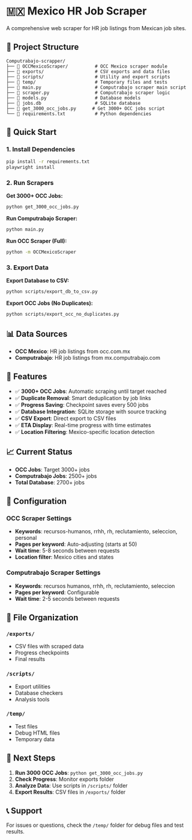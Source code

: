 # 🇲🇽 Mexico HR Job Scraper

A comprehensive web scraper for HR job listings from Mexican job sites.

## 📁 Project Structure

```
Computrabajo-scrapper/
├── 📁 OCCMexicoScraper/          # OCC Mexico scraper module
├── 📁 exports/                   # CSV exports and data files
├── 📁 scripts/                   # Utility and export scripts
├── 📁 temp/                      # Temporary files and tests
├── 📄 main.py                    # Computrabajo scraper main script
├── 📄 scraper.py                 # Computrabajo scraper logic
├── 📄 models.py                  # Database models
├── 📄 jobs.db                    # SQLite database
├── 📄 get_3000_occ_jobs.py      # Get 3000+ OCC jobs script
└── 📄 requirements.txt           # Python dependencies
```

## 🚀 Quick Start

### 1. Install Dependencies
```bash
pip install -r requirements.txt
playwright install
```

### 2. Run Scrapers

**Get 3000+ OCC Jobs:**
```bash
python get_3000_occ_jobs.py
```

**Run Computrabajo Scraper:**
```bash
python main.py
```

**Run OCC Scraper (Full):**
```bash
python -m OCCMexicoScraper
```

### 3. Export Data

**Export Database to CSV:**
```bash
python scripts/export_db_to_csv.py
```

**Export OCC Jobs (No Duplicates):**
```bash
python scripts/export_occ_no_duplicates.py
```

## 📊 Data Sources

- **OCC Mexico**: HR job listings from occ.com.mx
- **Computrabajo**: HR job listings from mx.computrabajo.com

## 🎯 Features

- ✅ **3000+ OCC Jobs**: Automatic scraping until target reached
- ✅ **Duplicate Removal**: Smart deduplication by job links
- ✅ **Progress Saving**: Checkpoint saves every 500 jobs
- ✅ **Database Integration**: SQLite storage with source tracking
- ✅ **CSV Export**: Direct export to CSV files
- ✅ **ETA Display**: Real-time progress with time estimates
- ✅ **Location Filtering**: Mexico-specific location detection

## 📈 Current Status

- **OCC Jobs**: Target 3000+ jobs
- **Computrabajo Jobs**: 2500+ jobs
- **Total Database**: 2700+ jobs

## 🔧 Configuration

### OCC Scraper Settings
- **Keywords**: recursos-humanos, rrhh, rh, reclutamiento, seleccion, personal
- **Pages per keyword**: Auto-adjusting (starts at 50)
- **Wait time**: 5-8 seconds between requests
- **Location filter**: Mexico cities and states

### Computrabajo Scraper Settings
- **Keywords**: recursos humanos, rrhh, rh, reclutamiento, seleccion
- **Pages per keyword**: Configurable
- **Wait time**: 2-5 seconds between requests

## 📁 File Organization

### `/exports/`
- CSV files with scraped data
- Progress checkpoints
- Final results

### `/scripts/`
- Export utilities
- Database checkers
- Analysis tools

### `/temp/`
- Test files
- Debug HTML files
- Temporary data

## 🎯 Next Steps

1. **Run 3000 OCC Jobs**: `python get_3000_occ_jobs.py`
2. **Check Progress**: Monitor exports folder
3. **Analyze Data**: Use scripts in `/scripts/` folder
4. **Export Results**: CSV files in `/exports/` folder

## 📞 Support

For issues or questions, check the `/temp/` folder for debug files and test results.
